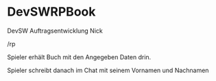 # DevSWRPBook
DevSW Auftragsentwicklung Nick


/rp <Vorname> <Nachname> <Geburtsdatum> <Geschlecht>

Spieler erhält Buch mit den Angegeben Daten drin.

Spieler schreibt danach im Chat mit seinem Vornamen und Nachnamen
